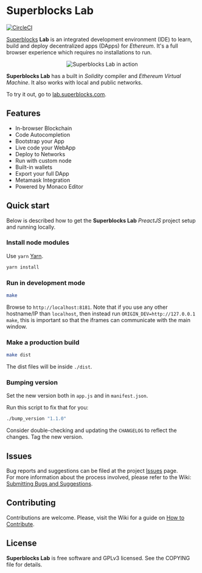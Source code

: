 # Superblocks Lab

[![CircleCI](https://circleci.com/gh/SuperblocksHQ/superblocks-lab.svg?style=shield)](https://circleci.com/gh/SuperblocksHQ/superblocks-lab)

[Superblocks](https://superblocks.com) **Lab** is an integrated development environment (IDE) to learn, build and deploy decentralized apps (DApps) for _Ethereum_. It's a full browser experience which requires no installations to run.

<p align="center">
  <img alt="Superblocks Lab in action" src="https://user-images.githubusercontent.com/7814134/45118436-d135c300-b158-11e8-8271-648495d35d29.png">
</p>

**Superblocks Lab** has a built in _Solidity_ compiler and _Ethereum Virtual Machine_. It also works with local and public networks.

To try it out, go to [lab.superblocks.com](https://lab.superblocks.com).

## Features
* In-browser Blockchain
* Code Autocompletion
* Bootstrap your App
* Live code your WebApp
* Deploy to Networks
* Run with custom node
* Built-in wallets
* Export your full DApp
* Metamask Integration
* Powered by Monaco Editor

## Quick start
Below is described how to get the **Superblocks Lab** _PreactJS_ project setup and running locally.

### Install node modules
Use `yarn` [Yarn](https://yarnpkg.com/).
```sh
yarn install
```

### Run in development mode
```sh
make
```

Browse to `http://localhost:8181`. Note that if you use any other hostname/IP than `localhost`, then instead run `ORIGIN_DEV=http://127.0.0.1 make`, this is important so that the iframes can communicate with the main window.

### Make a production build
```sh
make dist
```

The dist files will be inside `./dist`.

### Bumping version
Set the new version both in `app.js` and in `manifest.json`.

Run this script to fix that for you:

```sh
./bump_version "1.1.0"
```

Consider double-checking and updating the `CHANGELOG` to reflect the changes. Tag the new version.

## Issues
Bug reports and suggestions can be filed at the project [Issues](https://github.com/SuperblocksHQ/superblocks-lab/issues) page.  
For more information about the process involved, please refer to the Wiki: [Submitting Bugs and Suggestions](https://github.com/SuperblocksHQ/superblocks-lab/wiki/Submitting-Bugs-and-Suggestions).

## Contributing
Contributions are welcome. Please, visit the Wiki for a guide on [How to Contribute](https://github.com/SuperblocksHQ/superblocks-lab/wiki/How-to-Contribute).

## License
**Superblocks Lab** is free software and GPLv3 licensed. See the COPYING file for details.
